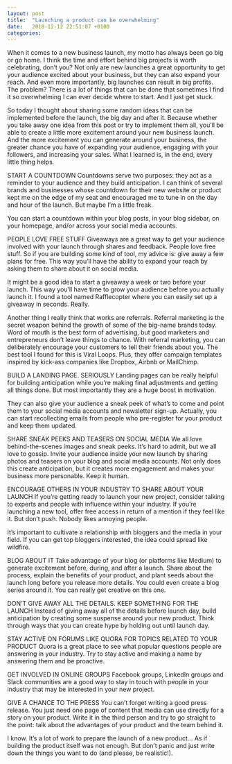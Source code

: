 ```yaml
---
layout: post
title:  "Launching a product can be overwhelming"
date:   2018-12-12 22:51:07 +0100
categories:
---
```


When it comes to a new business launch, my motto has always been go big or go home. I think the time and effort behind big projects is worth celebrating, don’t you? Not only are new launches a great opportunity to get your audience excited about your business, but they can also expand your reach. And even more importantly, big launches can result in big profits. The problem? There is a lot of things that can be done that sometimes I find it so overwhelming I can ever decide where to start. And I just get stuck.

So today I thought about sharing some random ideas that can be implemented before the launch, the big day and after it. Because whether you take away one idea from this post or try to implement them all, you’ll be able to create a little more excitement around your new business launch. And the more excitement you can generate around your business, the greater chance you have of expanding your audience, engaging with your followers, and increasing your sales. What I learned is, in the end, every little thing helps.

START A COUNTDOWN
Countdowns serve two purposes: they act as a reminder to your audience and they build anticipation. I can think of several brands and businesses whose countdown for their new website or product kept me on the edge of my seat and encouraged me to tune in on the day and hour of the launch. But maybe I’m a little freak.

You can start a countdown within your blog posts, in your blog sidebar, on your homepage, and/or across your social media accounts.

PEOPLE LOVE FREE STUFF
Giveaways are a great way to get your audience involved with your launch through shares and feedback. People love free stuff. So if you are building some kind of tool, my advice is: give away a few plans for free. This way you’ll have the ability to expand your reach by asking them to share about it on social media.

It might be a good idea to start a giveaway a week or two before your launch. This way you’ll have time to grow your audience before you actually launch it. I found a tool named Rafflecopter where you can easily set up a giveaway in seconds. Really.

Another thing I really think that works are referrals. Referral marketing is the secret weapon behind the growth of some of the big-name brands today. Word of mouth is the best form of advertising, but good marketers and entrepreneurs don’t leave things to chance. With referral marketing, you can deliberately encourage your customers to tell their friends about you. The best tool I found for this is Viral Loops. Plus, they offer campaign templates inspired by kick-ass companies like Dropbox, Airbnb or MailChimp.

BUILD A LANDING PAGE. SERIOUSLY
Landing pages can be really helpful for building anticipation while you’re making final adjustments and getting all things done. But most importantly they are a huge boost in motivation.

They can also give your audience a sneak peek of what’s to come and point them to your social media accounts and newsletter sign-up. Actually, you can start recollecting emails from people who pre-register for your product and keep them updated.

SHARE SNEAK PEEKS AND TEASERS ON SOCIAL MEDIA
We all love behind-the-scenes images and sneak peeks. It’s hard to admit, but we all love to gossip. Invite your audience inside your new launch by sharing photos and teasers on your blog and social media accounts. Not only does this create anticipation, but it creates more engagement and makes your business more personable. Keep it human.

ENCOURAGE OTHERS IN YOUR INDUSTRY TO SHARE ABOUT YOUR LAUNCH
If you’re getting ready to launch your new project, consider talking to experts and people with influence within your industry. If you’re launching a new tool, offer free access in return of a mention if they feel like it. But don’t push. Nobody likes annoying people.

It’s important to cultivate a relationship with bloggers and the media in your field. If you can get top bloggers interested, the idea could spread like wildfire.

BLOG ABOUT IT
Take advantage of your blog (or platforms like Medium) to generate excitement before, during, and after a launch. Share about the process, explain the benefits of your product, and plant seeds about the launch long before you release more details. You could even create a blog series around it. You can really get creative on this one.

DON’T GIVE AWAY ALL THE DETAILS. KEEP SOMETHING FOR THE LAUNCH
Instead of giving away all of the details before launch day, build anticipation by creating some suspense around your new product. Think through ways that you can create hype by holding out until launch day.

STAY ACTIVE ON FORUMS LIKE QUORA FOR TOPICS RELATED TO YOUR PRODUCT
Quora is a great place to see what popular questions people are answering in your industry. Try to stay active and making a name by answering them and be proactive.

GET INVOLVED IN ONLINE GROUPS
Facebook groups, LinkedIn groups and Slack communities are a good way to stay in touch with people in your industry that may be interested in your new project.

GIVE A CHANCE TO THE PRESS
You can’t forget writing a good press release. You just need one page of content that media can use directly for a story on your product. Write it in the third person and try to go straight to the point: talk about the advantages of your product and the team behind it.

I know. It’s a lot of work to prepare the launch of a new product… As if building the product itself was not enough. But don’t panic and just write down the things you want to do (and please, be realistic!).
